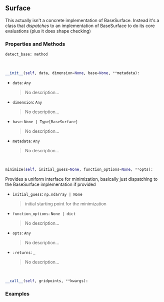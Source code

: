 ## <a id="McUtils.Zachary.Surfaces.Surface.Surface">Surface</a>
This actually isn't a concrete implementation of BaseSurface.
Instead it's a class that _dispatches_ to an implementation of BaseSurface to do its core evaluations (plus it does shape checking)

### Properties and Methods
```python
detect_base: method
```
<a id="McUtils.Zachary.Surfaces.Surface.Surface.__init__" class="docs-object-method">&nbsp;</a>
```python
__init__(self, data, dimension=None, base=None, **metadata): 
```

- `data`: `Any`
    >No description...
- `dimension`: `Any`
    >No description...
- `base`: `None | Type[BaseSurface]`
    >No description...
- `metadata`: `Any`
    >No description...

<a id="McUtils.Zachary.Surfaces.Surface.Surface.minimize" class="docs-object-method">&nbsp;</a>
```python
minimize(self, initial_guess=None, function_options=None, **opts): 
```
Provides a uniform interface for minimization, basically just dispatching to the BaseSurface implementation if provided
- `initial_guess`: `np.ndarray | None`
    >initial starting point for the minimization
- `function_options`: `None | dict`
    >No description...
- `opts`: `Any`
    >No description...
- `:returns`: `_`
    >No description...

<a id="McUtils.Zachary.Surfaces.Surface.Surface.__call__" class="docs-object-method">&nbsp;</a>
```python
__call__(self, gridpoints, **kwargs): 
```

### Examples


